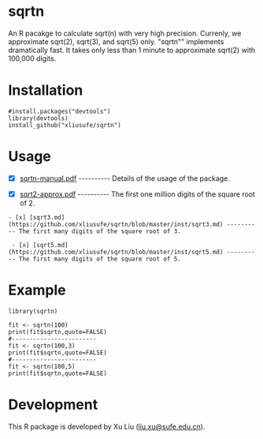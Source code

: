 # sqrtn
An R pacakge to calculate sqrt(n) with very high precision. Currenly, we approximate sqrt(2), sqrt(3), and sqrt(5) only. "sqrtn"" implements dramatically fast. It takes only less than 1 minute to approximate sqrt(2) with 100,000 digits.

# Installation

    #install.packages("devtools")
    library(devtools)
    install_github("xliusufe/sqrtn")

# Usage

   - [x] [sqrtn-manual.pdf](https://github.com/xliusufe/sqrtn/blob/master/inst/sqrtn-manual.pdf) ---------- Details of the usage of the package.
   
   - [x] [sqrt2-approx.pdf](https://github.com/xliusufe/sqrtn/blob/master/inst/sqrt2-approx.pdf) ---------- The first one million digits of the square root of 2.
   
    - [x] [sqrt3.md](https://github.com/xliusufe/sqrtn/blob/master/inst/sqrt3.md) ---------- The first many digits of the square root of 3.
      
     - [x] [sqrt5.md](https://github.com/xliusufe/sqrtn/blob/master/inst/sqrt5.md) ---------- The first many digits of the square root of 5.
   
# Example
    library(sqrtn)

    fit <- sqrtn(100)
    print(fit$sqrtn,quote=FALSE)
    #------------------------
    fit <- sqrtn(100,3)
    print(fit$sqrtn,quote=FALSE)
    #------------------------
    fit <- sqrtn(100,5)
    print(fit$sqrtn,quote=FALSE)    

# Development
This R package is developed by Xu Liu (liu.xu@sufe.edu.cn).
